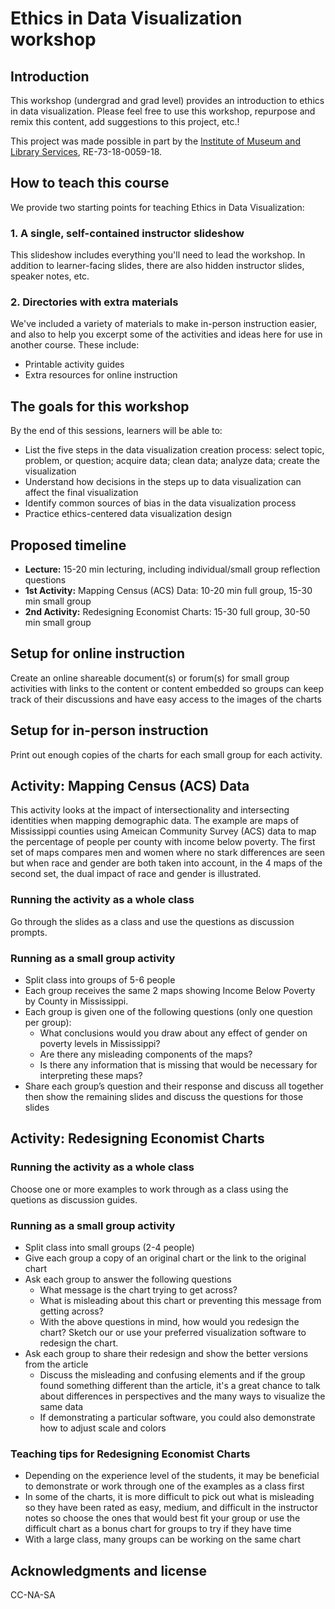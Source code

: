# Ethics in Data Visualization workshop

## Introduction
This workshop (undergrad and grad level) provides an introduction to ethics in data visualization. Please feel free to use this workshop, repurpose and remix this content, add suggestions to this project, etc.!

This project was made possible in part by the [Institute of Museum and Library Services](https://www.imls.gov/), RE-73-18-0059-18.

## How to teach this course

We provide two starting points for teaching Ethics in Data Visualization:

### 1. A single, self-contained instructor slideshow 

This slideshow includes everything you'll need to lead the workshop. In addition to learner-facing slides, there are also hidden instructor slides, speaker notes, etc.


### 2. Directories with extra materials

We've included a variety of materials to make in-person instruction easier, and also to help you excerpt some of the activities and ideas here for use in another course. These include:
* Printable activity guides
* Extra resources for online instruction


## The goals for this workshop

By the end of this sessions, learners will be able to:

* List the five steps in the data visualization creation process: select topic, problem, or question; acquire data; clean data; analyze data; create the visualization
* Understand how decisions in the steps up to data visualization can affect the final visualization 
* Identify common sources of bias in the data visualization process
* Practice ethics-centered data visualization design

## Proposed timeline

* **Lecture:** 15-20 min lecturing, including individual/small group reflection questions
* **1st Activity:** Mapping Census (ACS) Data: 10-20 min full group, 15-30 min small group
* **2nd Activity:** Redesigning Economist Charts: 15-30 full group, 30-50 min small group

## Setup for online instruction
Create an online shareable document(s) or forum(s) for small group activities with links to the content or content embedded so groups can keep track of their discussions and have easy access to the images of the charts

## Setup for in-person instruction
Print out enough copies of the charts for each small group for each activity.

## Activity: Mapping Census (ACS) Data
This activity looks at the impact of intersectionality and intersecting identities when mapping demographic data. The example are maps of Mississippi counties using Ameican Community Survey (ACS) data to map the percentage of people per county with income below poverty. The first set of maps compares men and women where no stark differences are seen but when race and gender are both taken into account, in the 4 maps of the second set, the dual impact of race and gender is illustrated.

### Running the activity as a whole class
Go through the slides as a class and use the questions as discussion prompts.

### Running as a small group activity 
* Split class into groups of 5-6 people
* Each group receives the same 2 maps showing Income Below Poverty by County in Mississippi. 
* Each group is given one of the following questions (only one question per group):
    * What conclusions would you draw about any effect of gender on poverty levels in Mississippi?
    * Are there any misleading components of the maps?
    * Is there any information that is missing that would be necessary for interpreting these maps?
* Share each group’s question and their response and discuss all together then show the remaining slides and discuss the questions for those slides

## Activity: Redesigning Economist Charts

### Running the activity as a whole class
Choose one or more examples to work through as a class using the quetions as discussion guides. 

### Running as a small group activity
* Split class into small groups (2-4 people)
* Give each group a copy of an original chart or the link to the original chart
* Ask each group to answer the following questions
    * What message is the chart trying to get across?
    * What is misleading about this chart or preventing this message from getting across?
    * With the above questions in mind, how would you redesign the chart? Sketch our or use your preferred visualization software to redesign the chart.
* Ask each group to share their redesign and show the better versions from the article
    * Discuss the misleading and confusing elements and if the group found something different than the article, it's a great chance to talk about differences in perspectives and the many ways to visualize the same data
    * If demonstrating a particular software, you could also demonstrate how to adjust scale and colors 

### Teaching tips for Redesigning Economist Charts
* Depending on the experience level of the students, it may be beneficial to demonstrate or work through one of the examples as a class first
* In some of the charts, it is more difficult to pick out what is misleading so they have been rated as easy, medium, and difficult in the instructor notes so choose the ones that would best fit your group or use the difficult chart as a bonus chart for groups to try if they have time
* With a large class, many groups can be working on the same chart

## Acknowledgments and license
CC-NA-SA
